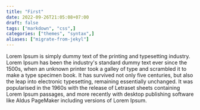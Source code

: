```yaml
---
title: "First"
date: 2022-09-26T21:05:08+07:00
draft: false
tags: ["markdown", "css",]
categories: ["themes", "syntax",]
aliases: ["migrate-from-jekyl"]
---
```


Lorem Ipsum is simply dummy text of the printing and typesetting industry. Lorem Ipsum has been the industry's standard dummy text ever since the 1500s, when an unknown printer took a galley of type and scrambled it to make a type specimen book. It has survived not only five centuries, but also the leap into electronic typesetting, remaining essentially unchanged. It was popularised in the 1960s with the release of Letraset sheets containing Lorem Ipsum passages, and more recently with desktop publishing software like Aldus PageMaker including versions of Lorem Ipsum.